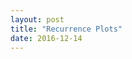 ```yaml
---
layout: post
title: "Recurrence Plots"
date: 2016-12-14
---
```

<script src="../../../../js/libraries/p5.js" type="text/javascript"></script>
<script src="../../../../js/libraries/p5.dom.js" type="text/javascript"></script>
<script src="../../../../js/recurrence_plot.js"></script>

<div id="recurrence_plot" style="display: flex;justify-content: center;text-align: center;"></div>
<br>
<br>
